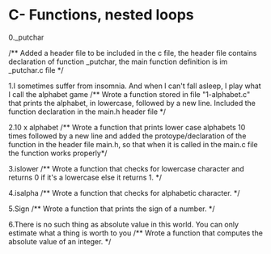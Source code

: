 # C- Functions, nested loops

0._putchar

/**
Added a header file to be included in the c file, the header file contains declaration of function _putchar, 
the main function definition is im _putchar.c file
*/

1.I sometimes suffer from insomnia. And when I can't fall asleep, I play what I call the alphabet game
/**
Wrote a function stored in file "1-alphabet.c" that prints the alphabet, in lowercase, followed by a new line.
Included the function declaration in the main.h header file 
*/

2.10 x alphabet
/**
Wrote a function that prints lower case alphabets 10 times followed by a new line and added the protoype/declaration of the function in the header file main.h, so that when it is called in the main.c file the function works properly*/

3.islower
/**
Wrote a function that checks for lowercase character and returns 0 if it's a lowercase else it returns 1.
*/

4.isalpha
/**
Wrote a function that checks for alphabetic character.
*/

5.Sign
/**
Wrote a  function that prints the sign of a number.
*/

6.There is no such thing as absolute value in this world. You can only estimate what a thing is worth to you
/**
Wrote a function that computes the absolute value of an integer.
*/

